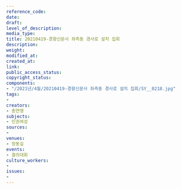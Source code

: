 ```yaml
---
reference_code: 
date: 
draft: 
level_of_description: 
media_type: 
title: 20210419-경향신문사 좌측동 경사로 설치 집회
description: 
weight: 
modified_at: 
created_at: 
link: 
public_access_status: 
copyright_status: 
components:
- "/2021년/4월/20210419-경향신문사 좌측동 경사로 설치 집회/SY__0218.jpg"
tags:
- 
creators:
- 총연맹
subjects:
- 인권여성
sources:
- 
venues:
- 정동길
events:
- 결의대회
culture_workers:
- 
issues:
- 
---
```

